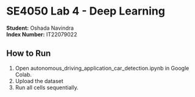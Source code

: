 # SE4050 Lab 4 - Deep Learning

**Student:** Oshada Navindra  
**Index Number:** IT22079022

## How to Run
1. Open autonomous_driving_application_car_detection.ipynb in Google Colab.
2. Upload the dataset 
3. Run all cells sequentially.
